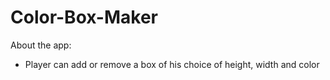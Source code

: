 # Color-Box-Maker
About the app:
- Player can add or remove a box of his choice of height, width and color
